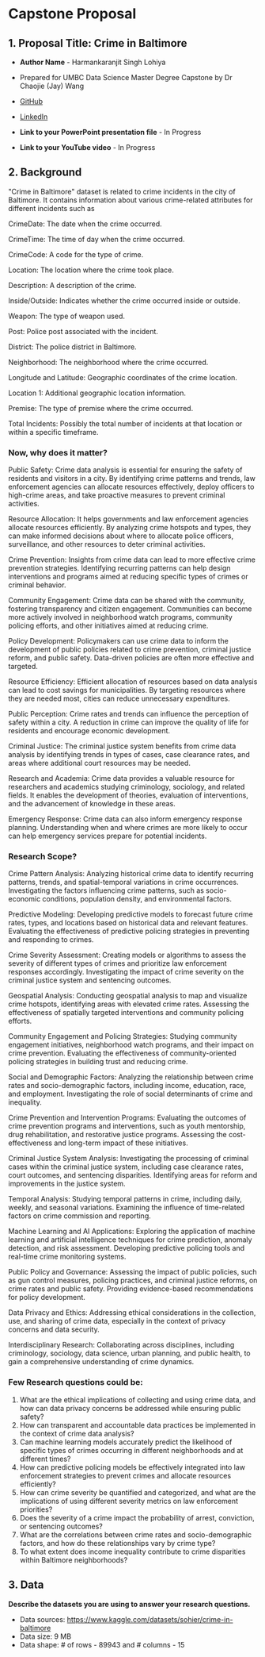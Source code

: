 # Capstone Proposal
 
## 1. Proposal Title: Crime in Baltimore

- **Author Name** - Harmankaranjit Singh Lohiya 

- Prepared for UMBC Data Science Master Degree Capstone by Dr Chaojie (Jay) Wang
- [GitHub](https://github.com/KARANS12)
- [LinkedIn](www.linkedin.com/in/harmankaranjit-singh-b33161251)
- **Link to your PowerPoint presentation file** - In Progress
- **Link to your YouTube video** - In Progress


## 2. Background


"Crime in Baltimore" dataset is related to crime incidents in the city of Baltimore. It contains information about various crime-related attributes for different incidents such as 

CrimeDate: The date when the crime occurred.

CrimeTime: The time of day when the crime occurred.

CrimeCode: A code for the type of crime.

Location: The location where the crime took place.

Description: A description of the crime.

Inside/Outside: Indicates whether the crime occurred inside or outside.

Weapon: The type of weapon used.

Post: Police post associated with the incident.

District: The police district in Baltimore.

Neighborhood: The neighborhood where the crime occurred.

Longitude and Latitude: Geographic coordinates of the crime location.

Location 1: Additional geographic location information.

Premise: The type of premise where the crime occurred.

Total Incidents: Possibly the total number of incidents at that location or within a specific timeframe.

### Now, why does it matter?

Public Safety: Crime data analysis is essential for ensuring the safety of residents and visitors in a city. By identifying crime patterns and trends, law enforcement agencies can allocate resources effectively, deploy officers to high-crime areas, and take proactive measures to prevent criminal activities.

Resource Allocation: It helps governments and law enforcement agencies allocate resources efficiently. By analyzing crime hotspots and types, they can make informed decisions about where to allocate police officers, surveillance, and other resources to deter criminal activities.

Crime Prevention: Insights from crime data can lead to more effective crime prevention strategies. Identifying recurring patterns can help design interventions and programs aimed at reducing specific types of crimes or criminal behavior.

Community Engagement: Crime data can be shared with the community, fostering transparency and citizen engagement. Communities can become more actively involved in neighborhood watch programs, community policing efforts, and other initiatives aimed at reducing crime.

Policy Development: Policymakers can use crime data to inform the development of public policies related to crime prevention, criminal justice reform, and public safety. Data-driven policies are often more effective and targeted.

Resource Efficiency: Efficient allocation of resources based on data analysis can lead to cost savings for municipalities. By targeting resources where they are needed most, cities can reduce unnecessary expenditures.

Public Perception: Crime rates and trends can influence the perception of safety within a city. A reduction in crime can improve the quality of life for residents and encourage economic development.

Criminal Justice: The criminal justice system benefits from crime data analysis by identifying trends in types of cases, case clearance rates, and areas where additional court resources may be needed.

Research and Academia: Crime data provides a valuable resource for researchers and academics studying criminology, sociology, and related fields. It enables the development of theories, evaluation of interventions, and the advancement of knowledge in these areas.

Emergency Response: Crime data can also inform emergency response planning. Understanding when and where crimes are more likely to occur can help emergency services prepare for potential incidents.

### Research Scope?

Crime Pattern Analysis:
Analyzing historical crime data to identify recurring patterns, trends, and spatial-temporal variations in crime occurrences.
Investigating the factors influencing crime patterns, such as socio-economic conditions, population density, and environmental factors.

Predictive Modeling:
Developing predictive models to forecast future crime rates, types, and locations based on historical data and relevant features.
Evaluating the effectiveness of predictive policing strategies in preventing and responding to crimes.

Crime Severity Assessment:
Creating models or algorithms to assess the severity of different types of crimes and prioritize law enforcement responses accordingly.
Investigating the impact of crime severity on the criminal justice system and sentencing outcomes.

Geospatial Analysis:
Conducting geospatial analysis to map and visualize crime hotspots, identifying areas with elevated crime rates.
Assessing the effectiveness of spatially targeted interventions and community policing efforts.

Community Engagement and Policing Strategies:
Studying community engagement initiatives, neighborhood watch programs, and their impact on crime prevention.
Evaluating the effectiveness of community-oriented policing strategies in building trust and reducing crime.

Social and Demographic Factors:
Analyzing the relationship between crime rates and socio-demographic factors, including income, education, race, and employment.
Investigating the role of social determinants of crime and inequality.

Crime Prevention and Intervention Programs:
Evaluating the outcomes of crime prevention programs and interventions, such as youth mentorship, drug rehabilitation, and restorative justice programs.
Assessing the cost-effectiveness and long-term impact of these initiatives.

Criminal Justice System Analysis:
Investigating the processing of criminal cases within the criminal justice system, including case clearance rates, court outcomes, and sentencing disparities.
Identifying areas for reform and improvements in the justice system.

Temporal Analysis:
Studying temporal patterns in crime, including daily, weekly, and seasonal variations.
Examining the influence of time-related factors on crime commission and reporting.

Machine Learning and AI Applications:
Exploring the application of machine learning and artificial intelligence techniques for crime prediction, anomaly detection, and risk assessment.
Developing predictive policing tools and real-time crime monitoring systems.

Public Policy and Governance:
Assessing the impact of public policies, such as gun control measures, policing practices, and criminal justice reforms, on crime rates and public safety.
Providing evidence-based recommendations for policy development.

Data Privacy and Ethics:
Addressing ethical considerations in the collection, use, and sharing of crime data, especially in the context of privacy concerns and data security.

Interdisciplinary Research:
Collaborating across disciplines, including criminology, sociology, data science, urban planning, and public health, to gain a comprehensive understanding of crime dynamics.

### Few Research questions could be: 

1. What are the ethical implications of collecting and using crime data, and how can data privacy concerns be addressed while ensuring public safety?
2. How can transparent and accountable data practices be implemented in the context of crime data analysis?
3. Can machine learning models accurately predict the likelihood of specific types of crimes occurring in different neighborhoods and at different times?
4. How can predictive policing models be effectively integrated into law enforcement strategies to prevent crimes and allocate resources efficiently?
5. How can crime severity be quantified and categorized, and what are the implications of using different severity metrics on law enforcement priorities?
6. Does the severity of a crime impact the probability of arrest, conviction, or sentencing outcomes?
7. What are the correlations between crime rates and socio-demographic factors, and how do these relationships vary by crime type?
8. To what extent does income inequality contribute to crime disparities within Baltimore neighborhoods?

## 3. Data 

**Describe the datasets you are using to answer your research questions.**

- Data sources: https://www.kaggle.com/datasets/sohier/crime-in-baltimore
- Data size: 9 MB
- Data shape: # of rows - 89943 and # columns - 15




